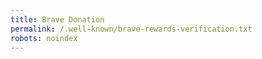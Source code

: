 ```yaml
---
title: Brave Donation
permalink: /.well-known/brave-rewards-verification.txt
robots: noindex
---
```

